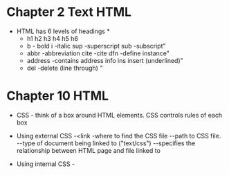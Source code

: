 # Chapter 2 Text HTML

* HTML has 6 levels of headings *
   - h1 h2 h3 h4 h5 h6 
   -  b  - bold i -italic sup -superscript sub -subscript"
   - abbr -abbreviation cite -cite dfn -define instance"
   - address -contains address info ins insert (underlined)"
   - del -delete (line through) "

# Chapter 10 HTML

* CSS - think of a box around HTML elements.  CSS controls rules of each box

* Using external CSS
    -<link -where to find the CSS file
    -<href>-path to CSS file.
    -<type>-type of document being linked to  ("text/css")
    -<rel>-specifies the relationship between HTML page and file linked to

* Using internal CSS
    -<style>-type of document (text/css)

* CSS Selectors
    -universal selecotr (*)
    -type selector - matches element name 
    -class selector- class attribute (.note)
    -id selector -matches ID attribute (#)
    -child selector - direct child of another li>a {}
    -descendant selector - descendant of another specified element ( p a {} )
    -adjacent sibling selector - matches next sibling (h1+p {})
    -general sibling selector - sibling of another not directly preceding element ( h1~p {})


# Chapter 2 JAVASCRIPT

* multiline comments - /*   */
* single line comments - // 
* each individual instruction is called a STATEMENT
* variables store data
    -Numeric
    -string
    -boolean

* Rules for naming vairables:
    -must begin with a letter, dollar sign, or and underscore.  NO NUMBER
    -must not include (.) or a dash (-)
    -cannot use keywords
    -are case sensitive
    -name should describe data stored
    -camel case is preferred
* Array
    -within brackets [], items separated by comma
    -index starts at 0
    -accessed by index number
* Expression
    -evaluates into a single value
    -rely on operators 
        -assignment (=)
        -arithmetic ( + - etc)
        -string (combining strings with +)
        -comparison ( >  <)
        -logical (&& ||)

# Chapter 4 JAVASCRIPT

* comparison operators at basic level return a true fale

* If statement
    -checks a condition.  If true, first block of code is executed
    -if false, the second block of code is executed

* Switch statement
    -checks each condition.  if true it stops the run. if not true a default is run
    -easier on computer memory

* For loop
    -checks condition then runs the code

* While loop
    -runs while the condition remains true

* Do loop
    -runs at least once before checking condition
    


